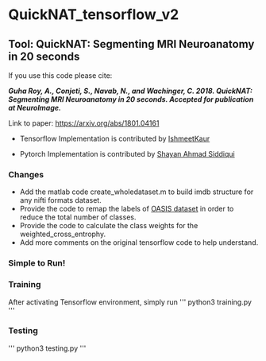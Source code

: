 # QuickNAT_tensorflow_v2
Tool: QuickNAT: Segmenting MRI Neuroanatomy in 20 seconds
-----------------------------------------------------------

If you use this code please cite:

**_Guha Roy, A., Conjeti, S., Navab, N., and Wachinger, C. 2018. QuickNAT: Segmenting MRI Neuroanatomy in 20 seconds. Accepted for publication at NeuroImage._**

Link to paper: https://arxiv.org/abs/1801.04161

- Tensorflow Implementation is contributed by [IshmeetKaur](https://github.com/IshmeetKaur/QuickNAT_tensorflow)

- Pytorch Implementation is contributed by [Shayan Ahmad Siddiqui](https://github.com/ai-med/quickNAT_pytorch)

### Changes
- Add the matlab code create_wholedataset.m to build imdb structure for any nifti formats dataset. 
- Provide the code to remap the labels of [OASIS dataset](https://www.oasis-brains.org/) in order to reduce the total number of classes.
- Provide the code to calculate the class weights for the weighted_cross_entrophy.
- Add more comments on the original tensorflow code to help understand. 

### Simple to Run!
### Training
After activating Tensorflow environment, simply run
'''
python3 training.py 
'''

### Testing
'''
python3 testing.py
'''
